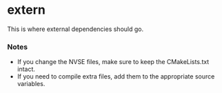 # extern

This is where external dependencies should go.

### Notes

- If you change the NVSE files, make sure to keep the CMakeLists.txt intact.
- If you need to compile extra files, add them to the appropriate source variables.
